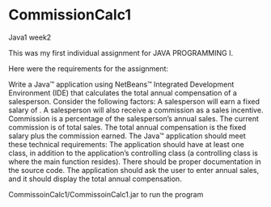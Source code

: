 # CommissionCalc1
Java1 week2

This was my first individual assignment for JAVA PROGRAMMING I.

Here were the requirements for the assignment:

Write a Java™ application using NetBeans™ Integrated Development Environment (IDE) 
that calculates the total annual compensation of a salesperson. Consider the following factors:
A salesperson will earn a fixed salary of <Add a salary figure here>.
A salesperson will also receive a commission as a sales incentive. 
Commission is a percentage of the salesperson’s annual sales. 
The current commission is <Add a percentage here> of total sales.
The total annual compensation is the fixed salary plus the commission earned.
The Java™ application should meet these technical requirements:
The application should have at least one class, in addition to the application’s controlling class 
(a controlling class is where the main function resides).
There should be proper documentation in the source code.
The application should ask the user to enter annual sales, and it should display the total annual compensation.

CommissoinCalc1/CommissoinCalc1.jar to run the program
